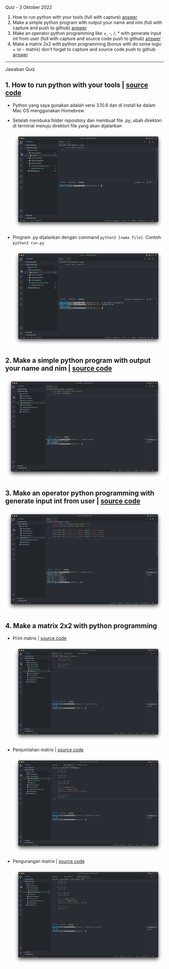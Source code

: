 Quiz - 3 Oktober 2022

1. How to run python with your tools (full with capture)
   [answer](#1-how-to-run-python-with-your-tools)
2. Make a simple python program with output your name and nim (full with capture and
   push to github)
   [answer](#2-make-a-simple-python-program-with-output-your-name-and-nim)
3. Make an operator python programming like +, -, /, \* with generate input int from
   user (full with capture and source code push to github)
   [answer](#3-make-an-operator-python-programming-with-generate-input-int-from-user)
4. Make a matrix 2x2 with python programming (bonus with do some logic + or - matrix)
   don't forget to capture and source code push to github
   [answer](#4-make-a-matrix-2x2-with-python-programming)

---

Jawaban Quiz

## 1. How to run python with your tools | [source code](first-question/run.py)

- Python yang saya gunakan adalah versi 3.10.6 dan di install ke dalam Mac OS
  menggunakan Homebrew.

- Setelah membuka folder repository dan membuat file .py, ubah direktori di terminal
  menuju direktori file yang akan dijalankan

   <img src="first-question/step-1.png" />

- Program .py dijalankan dengan command `python3 [nama file]`. Contoh:
  `python3 run.py`

   <img src="first-question/step-2.png" />

## 2. Make a simple python program with output your name and nim | [source code](second-question/second.py)

   <img src="second-question/step-1.png" />

## 3. Make an operator python programming with generate input int from user | [source code](third-question/third.py)

   <img src="third-question/step-1.png" />

## 4. Make a matrix 2x2 with python programming

- Print matrix | [source code](fourth-question/matrix.py)

   <img src="fourth-question/matrix.png" />

- Penjumlahan matrix | [source code](fourth-question/matrix-add.py)

   <img src="fourth-question/matrix-add.png" />

- Pengurangan matrix | [source code](fourth-question/matrix-minus.py)

   <img src="fourth-question/matrix-minus.png" />
